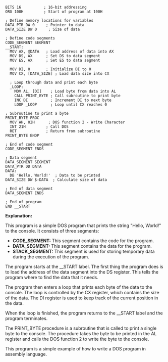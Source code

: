 ```assembly
BITS 16          ; 16-bit addressing
ORG 100H         ; Start of program at 100H

; Define memory locations for variables
DATA_PTR DW 0     ; Pointer to data
DATA_SIZE DW 0     ; Size of data

; Define code segments
CODE_SEGMENT SEGMENT
__START:
  MOV AX, @DATA   ; Load address of data into AX
  MOV DS, AX      ; Set DS to data segment
  MOV ES, AX      ; Set ES to data segment

  MOV DI, 0       ; Initialize DI to 0
  MOV CX, [DATA_SIZE] ; Load data size into CX

  ; Loop through data and print each byte
  _LOOP:
    MOV AL, [DI]    ; Load byte from data into AL
    CALL PRINT_BYTE ; Call subroutine to print byte
    INC DI          ; Increment DI to next byte
    LOOP _LOOP      ; Loop until CX reaches 0

; Subroutine to print a byte
PRINT_BYTE PROC
  MOV AH, 02H      ; DOS function 2 - Write Character
  INT 21H         ; Call DOS
  RET             ; Return from subroutine
PRINT_BYTE ENDP

; End of code segment
CODE_SEGMENT ENDS

; Data segment
DATA_SEGMENT SEGMENT
DATA_PTR DD DATA
DATA:
  DB 'Hello, World!'  ; Data to be printed
DATA_SIZE DW $-DATA  ; Calculate size of data

; End of data segment
DATA_SEGMENT ENDS

; End of program
END __START
```

**Explanation:**

This program is a simple DOS program that prints the string "Hello, World!" to the console. It consists of three segments:

* **CODE_SEGMENT:** This segment contains the code for the program.
* **DATA_SEGMENT:** This segment contains the data for the program.
* **STACK_SEGMENT:** This segment is used for storing temporary data during the execution of the program.

The program starts at the __START label. The first thing the program does is to load the address of the data segment into the DS register. This tells the program where to find the data that it needs.

The program then enters a loop that prints each byte of the data to the console. The loop is controlled by the CX register, which contains the size of the data. The DI register is used to keep track of the current position in the data.

When the loop is finished, the program returns to the __START label and the program terminates.

The PRINT_BYTE procedure is a subroutine that is called to print a single byte to the console. The procedure takes the byte to be printed in the AL register and calls the DOS function 2 to write the byte to the console.

This program is a simple example of how to write a DOS program in assembly language.